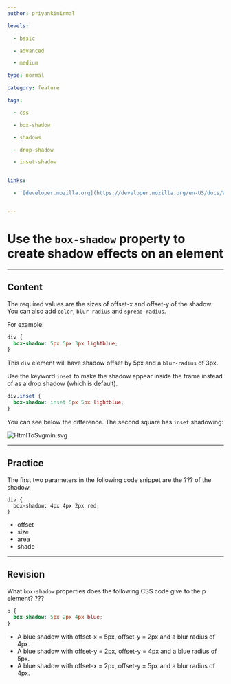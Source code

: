 ```yaml
---
author: priyankinirmal

levels:

  - basic

  - advanced

  - medium

type: normal

category: feature

tags:

  - css

  - box-shadow

  - shadows

  - drop-shadow

  - inset-shadow


links:

  - '[developer.mozilla.org](https://developer.mozilla.org/en-US/docs/Web/CSS/box-shadow){website}'


---
```


# Use the `box-shadow` property to create shadow effects on an element

---

## Content

The required values are the sizes of offset-x and offset-y of the shadow. You can also add `color`, `blur-radius` and `spread-radius`.

For example:

```css
div {
  box-shadow: 5px 5px 3px lightblue;
}
```

This `div` element will have shadow offset by 5px and a `blur-radius` of 3px.

Use the keyword `inset` to make the shadow appear inside the frame instead of as a drop shadow (which is default).

```css
div.inset {
  box-shadow: inset 5px 5px lightblue;
}
```

You can see below the difference. The second square has `inset` shadowing:

![HtmlToSvgmin.svg](%3Csvg%20height=%22auto%22%20viewBox=%220%200%20612%20200%22%20xmlns=%22http://www.w3.org/2000/svg%22%20xmlns:xlink=%22http://www.w3.org/1999/xlink%22%20version=%221.2%22%20baseProfile=%22tiny%22%3E%3Cdesc%3ECreated%20by%20HiQPdf%3C/desc%3E%3Cg%20fill=%22none%22%20stroke=%22#000%22%20fill-rule=%22evenodd%22%20stroke-linecap=%22square%22%20stroke-linejoin=%22bevel%22%3E%3Cpath%20d=%22M8%208h612v200H8V8%22%20fill=%22#596193%22%20stroke=%22none%22/%3E%3Cpath%20d=%22M146%2056h114v114H146V56%22%20fill=%22#9aa8ff%22%20stroke=%22none%22/%3E%3Cg%20fill=%22#9aa8ff%22%20stroke-linejoin=%22miter%22%20stroke-miterlimit=%222%22%3E%3Cimage%20x=%22146%22%20y=%2250%22%20width=%22114%22%20height=%226%22%20preserveAspectRatio=%22none%22%20xlink:href=%22data:image/png;base64,iVBORw0KGgoAAAANSUhEUgAAAAEAAAAGCAYAAAACEPQxAAAACXBIWXMAAA7EAAAOxAGVKw4bAAAAJklEQVQImQXBAQ0AIAwDsGYewA6YwB4C8PicFrivR6qsNCdiR5sfdPgHScVmbmMAAAAASUVORK5CYII=%22/%3E%3Cimage%20x=%22146%22%20y=%22170%22%20width=%22114%22%20height=%226%22%20preserveAspectRatio=%22none%22%20xlink:href=%22data:image/png;base64,iVBORw0KGgoAAAANSUhEUgAAAAEAAAAGCAYAAAACEPQxAAAACXBIWXMAAA7EAAAOxAGVKw4bAAAAJ0lEQVQImWOYteL/fyYGRoZXTAz/GA4wMTIwrGZiZmY4yMDAwMAAAJaMB2XPSWPXAAAAAElFTkSuQmCC%22/%3E%3Cimage%20x=%22140%22%20y=%2256%22%20width=%226%22%20height=%22114%22%20preserveAspectRatio=%22none%22%20xlink:href=%22data:image/png;base64,iVBORw0KGgoAAAANSUhEUgAAAAYAAAABCAYAAAD9yd/wAAAACXBIWXMAAA7EAAAOxAGVKw4bAAAAIklEQVQImWNkYGBgmLfqv+jfvwz2/xkYQhmYGBwY/jOIAQBhowdC3rey3gAAAABJRU5ErkJggg==%22/%3E%3Cimage%20x=%22260%22%20y=%2256%22%20width=%226%22%20height=%22114%22%20preserveAspectRatio=%22none%22%20xlink:href=%22data:image/png;base64,iVBORw0KGgoAAAANSUhEUgAAAAYAAAABCAYAAAD9yd/wAAAACXBIWXMAAA7EAAAOxAGVKw4bAAAAIklEQVQImWOcteL/fwZGhlcM/xgOMDIwrGZmZjiYFMb4GgB+RgkCSTfT3AAAAABJRU5ErkJggg==%22/%3E%3Cimage%20x=%22140%22%20y=%2250%22%20width=%226%22%20height=%226%22%20preserveAspectRatio=%22none%22%20xlink:href=%22data:image/png;base64,iVBORw0KGgoAAAANSUhEUgAAAAYAAAAGCAYAAADgzO9IAAAACXBIWXMAAA7EAAAOxAGVKw4bAAAAY0lEQVQImXXBsRGCMBQA0JdcIEqhDVgxgS7guaZjMIBb2Vh4p5DvBL7HHwkiIt0fek81D7phlQssi27/MSnm9DVtTS3wqqpmxjXCJTgUeG/6XTK15iy5ycYMwypHU3GUjMLpB/cfGm/UpjnpAAAAAElFTkSuQmCC%22/%3E%3Cimage%20x=%22260%22%20y=%2250%22%20width=%226%22%20height=%226%22%20preserveAspectRatio=%22none%22%20xlink:href=%22data:image/png;base64,iVBORw0KGgoAAAANSUhEUgAAAAYAAAAGCAYAAADgzO9IAAAACXBIWXMAAA7EAAAOxAGVKw4bAAAAbElEQVQImXXBwQ0BQRQA0DeTiRUXiYR2uCpAGVpSgG1EA45uTogEycouu18F3uOPtNvHvCmGofEx027XupRSlL63HIc2iqu7c127oCvBRnjiqDi8Kg90RbaKcBMiZ6d3bwRFWEgI0xhUk68MPy4eK0WX46ahAAAAAElFTkSuQmCC%22/%3E%3Cimage%20x=%22260%22%20y=%22170%22%20width=%226%22%20height=%226%22%20preserveAspectRatio=%22none%22%20xlink:href=%22data:image/png;base64,iVBORw0KGgoAAAANSUhEUgAAAAYAAAAGCAYAAADgzO9IAAAACXBIWXMAAA7EAAAOxAGVKw4bAAAAZ0lEQVQImX3BsQ3CMBAAwPvYDQUNW7EAAyCmYgKkLJEswQRUCQ0UlkyQzQbcxfXWu7BopmBMyXw+xToIi+6JVwxqyRpkzRThLdx7t+6SD+RgjFB7t/p67KsKOSVzyVorNgf1crT55wfLqCgTZ79ZCgAAAABJRU5ErkJggg==%22/%3E%3Cimage%20x=%22140%22%20y=%22170%22%20width=%226%22%20height=%226%22%20preserveAspectRatio=%22none%22%20xlink:href=%22data:image/png;base64,iVBORw0KGgoAAAANSUhEUgAAAAYAAAAGCAYAAADgzO9IAAAACXBIWXMAAA7EAAAOxAGVKw4bAAAAaElEQVQImXXBwQ3BYBgA0PfVT2nCjXVYwmTuBrCAFUzg5uZGJL1I2rT9TOC9gPMlt+NonxxVDtKuwLeYlqnLSSu9BQVWM/3Ue0W4I3KyKbDudO3gqbhFeEh1QGbG6Wrho64a82ZQ+ecH5d4ky+b100cAAAAASUVORK5CYII=%22/%3E%3C/g%3E%3Cpath%20d=%22M138%2048h120v120H138V48M358%2048h120v120H358V48%22%20fill=%22#fff%22%20stroke=%22none%22/%3E%3Cpath%20d=%22M358%2048h120v120H358V48m5%205h115v115H363V53%22%20fill=%22#9aa8ff%22%20stroke=%22none%22/%3E%3C/g%3E%3C/svg%3E)

---

## Practice

The first two parameters in the following code snippet are the ??? of the shadow.

```
div {
  box-shadow: 4px 4px 2px red;
}
```

- offset
- size
- area
- shade

---

## Revision

What `box-shadow` properties does the following CSS code give to the p element? ???

```css
p {
  box-shadow: 5px 2px 4px blue;
}
```

- A blue shadow with offset-x = 5px, offset-y = 2px and a blur radius of 4px.
- A blue shadow with offset-y = 2px, offset-y = 4px and a blue radius of 5px.
- A blue shadow with offset-x = 2px, offset-y = 5px and a blur radius of 4px.
